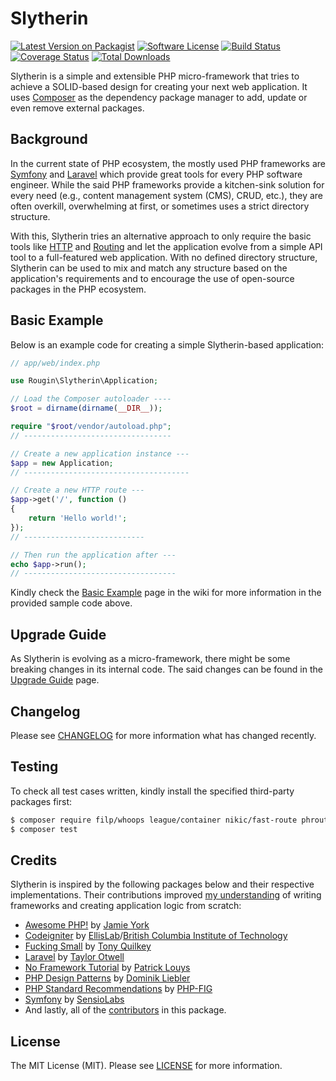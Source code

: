 # Slytherin

[![Latest Version on Packagist][ico-version]][link-packagist]
[![Software License][ico-license]][link-license]
[![Build Status][ico-build]][link-build]
[![Coverage Status][ico-coverage]][link-coverage]
[![Total Downloads][ico-downloads]][link-downloads]

Slytherin is a simple and extensible PHP micro-framework that tries to achieve a SOLID-based design for creating your next web application. It uses [Composer](https://getcomposer.org/) as the dependency package manager to add, update or even remove external packages.

## Background

In the current state of PHP ecosystem, the mostly used PHP frameworks are [Symfony](http://symfony.com) and [Laravel](https://laravel.com) which provide great tools for every PHP software engineer. While the said PHP frameworks provide a kitchen-sink solution for every need (e.g., content management system (CMS), CRUD, etc.), they are often overkill, overwhelming at first, or sometimes uses a strict directory structure.

With this, Slytherin tries an alternative approach to only require the basic tools like [HTTP][link-wiki-http] and [Routing][link-wiki-routing] and let the application evolve from a simple API tool to a full-featured web application. With no defined directory structure, Slytherin can be used to mix and match any structure based on the application's requirements and to encourage the use of open-source packages in the PHP ecosystem.

## Basic Example

Below is an example code for creating a simple Slytherin-based application:

``` php
// app/web/index.php

use Rougin\Slytherin\Application;

// Load the Composer autoloader ----
$root = dirname(dirname(__DIR__));

require "$root/vendor/autoload.php";
// ---------------------------------

// Create a new application instance ---
$app = new Application;
// -------------------------------------

// Create a new HTTP route ---
$app->get('/', function ()
{
    return 'Hello world!';
});
// ---------------------------

// Then run the application after ---
echo $app->run();
// ----------------------------------
```

Kindly check the [Basic Example][link-wiki-example] page in the wiki for more information in the provided sample code above.

## Upgrade Guide

As Slytherin is evolving as a micro-framework, there might be some breaking changes in its internal code. The said changes can be found in the [Upgrade Guide][link-wiki-upgrade] page.

## Changelog

Please see [CHANGELOG][link-changelog] for more information what has changed recently.

## Testing

To check all test cases written, kindly install the specified third-party packages first:

``` bash
$ composer require filp/whoops league/container nikic/fast-route phroute/phroute rdlowrey/auryn twig/twig zendframework/zend-diactoros zendframework/zend-stratigility http-interop/http-middleware:^0.4.1 --dev
$ composer test
```

## Credits

Slytherin is inspired by the following packages below and their respective implementations. Their contributions improved [my understanding][link-homepage] of writing frameworks and creating application logic from scratch:

* [Awesome PHP!](https://github.com/ziadoz/awesome-php) by [Jamie York](https://github.com/ziadoz)
* [Codeigniter](https://codeigniter.com) by [EllisLab](https://ellislab.com)/[British Columbia Institute of Technology](http://www.bcit.ca)
* [Fucking Small](https://github.com/trq/fucking-small) by [Tony Quilkey](https://github.com/trq)
* [Laravel](https://laravel.com) by [Taylor Otwell](https://github.com/taylorotwell)
* [No Framework Tutorial](https://github.com/PatrickLouys/no-framework-tutorial) by [Patrick Louys](https://github.com/PatrickLouys)
* [PHP Design Patterns](http://designpatternsphp.readthedocs.org/en/latest) by [Dominik Liebler](https://github.com/domnikl)
* [PHP Standard Recommendations](http://www.php-fig.org/psr) by [PHP-FIG](http://www.php-fig.org)
* [Symfony](http://symfony.com) by [SensioLabs](https://sensiolabs.com)
* And lastly, all of the [contributors][link-contributors] in this package.

## License

The MIT License (MIT). Please see [LICENSE][link-license] for more information.

[ico-build]: https://img.shields.io/github/actions/workflow/status/rougin/slytherin/build.yml?style=flat-square
[ico-coverage]: https://img.shields.io/codecov/c/github/rougin/slytherin?style=flat-square
[ico-downloads]: https://img.shields.io/packagist/dt/rougin/slytherin.svg?style=flat-square
[ico-license]: https://img.shields.io/badge/license-MIT-brightgreen.svg?style=flat-square
[ico-version]: https://img.shields.io/packagist/v/rougin/slytherin.svg?style=flat-square

[link-build]: https://github.com/rougin/slytherin/actions
[link-changelog]: https://github.com/rougin/slytherin/blob/master/CHANGELOG.md
[link-contributors]: https://github.com/rougin/slytherin/contributors
[link-coverage]: https://app.codecov.io/gh/rougin/slytherin
[link-downloads]: https://packagist.org/packages/rougin/slytherin
[link-homepage]: https://roug.in
[link-license]: https://github.com/rougin/slytherin/blob/master/LICENSE.md
[link-packagist]: https://packagist.org/packages/rougin/slytherin
[link-wiki-example]: https://github.com/rougin/slytherin/wiki/Basic-Example
[link-wiki-http]: https://github.com/rougin/slytherin/wiki/Http
[link-wiki-routing]: https://github.com/rougin/slytherin/wiki/Routing
[link-wiki-upgrade]: https://github.com/rougin/slytherin/wiki/Upgrade-Guide